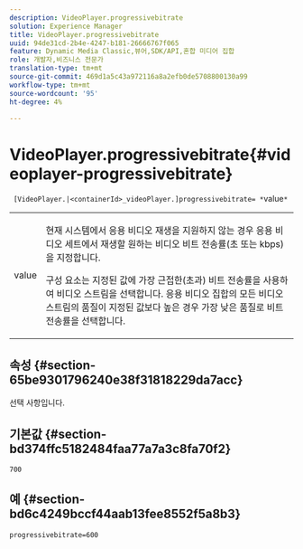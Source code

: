 ```yaml
---
description: VideoPlayer.progressivebitrate
solution: Experience Manager
title: VideoPlayer.progressivebitrate
uuid: 94de31cd-2b4e-4247-b181-26666767f065
feature: Dynamic Media Classic,뷰어,SDK/API,혼합 미디어 집합
role: 개발자,비즈니스 전문가
translation-type: tm+mt
source-git-commit: 469d1a5c43a972116a8a2efb0de5708800130a99
workflow-type: tm+mt
source-wordcount: '95'
ht-degree: 4%

---
```



# VideoPlayer.progressivebitrate{#videoplayer-progressivebitrate}

` [VideoPlayer.|<containerId>_videoPlayer.]progressivebitrate= *`value`*`

<table id="table_678AFC7BC06F41188F820502D2014C1F"> 
 <tbody> 
  <tr> 
   <td colname="col1"> <p> <span class="codeph"><span class="varname"> value</span></span> </p> </td> 
   <td colname="col2"> <p> 현재 시스템에서 응용 비디오 재생을 지원하지 않는 경우 응용 비디오 세트에서 재생할 원하는 비디오 비트 전송률(초 또는 kbps)을 지정합니다. </p> <p>구성 요소는 지정된 값에 가장 근접한(초과) 비트 전송률을 사용하여 비디오 스트림을 선택합니다. 응용 비디오 집합의 모든 비디오 스트림의 품질이 지정된 값보다 높은 경우 가장 낮은 품질로 비트 전송률을 선택합니다. </p> </td> 
  </tr> 
 </tbody> 
</table>

## 속성 {#section-65be9301796240e38f31818229da7acc}

선택 사항입니다.

## 기본값 {#section-bd374ffc5182484faa77a7a3c8fa70f2}

`700`

## 예 {#section-bd6c4249bccf44aab13fee8552f5a8b3}

`progressivebitrate=600`
